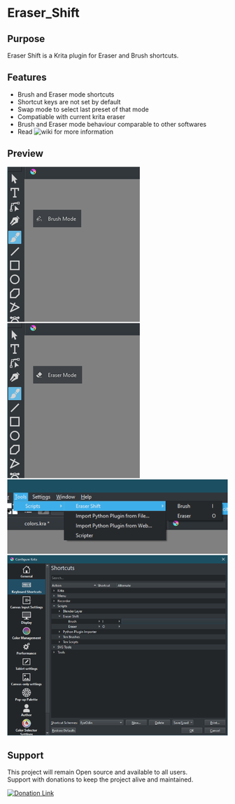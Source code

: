 # Eraser_Shift

## Purpose

Eraser Shift is a Krita plugin for Eraser and Brush shortcuts.


## Features
* Brush and Eraser mode shortcuts
* Shortcut keys are not set by default
* Swap mode to select last preset of that mode
* Compatiable with current krita eraser
* Brush and Eraser mode behaviour comparable to other softwares
* Read ![wiki](https://github.com/EyeOdin/imagine_board/wiki) for more information


## Preview

![Picture](https://github.com/EyeOdin/Eraser_Shift/blob/main/eraser_shift/PREVIEWS/float_brush.png)
![Picture](https://github.com/EyeOdin/Eraser_Shift/blob/main/eraser_shift/PREVIEWS/float_eraser.png)
![Picture](https://github.com/EyeOdin/Eraser_Shift/blob/main/eraser_shift/PREVIEWS/script_menu.png)
![Picture](https://github.com/EyeOdin/Eraser_Shift/blob/main/eraser_shift/PREVIEWS/shortcuts_keys.png)


## Support
This project will remain Open source and available to all users.\
Support with donations to keep the project alive and maintained.

<a href="https://www.paypal.com/donate/?hosted_button_id=9FARNUYBC9R3J">
  <img src="https://pics.paypal.com/00/s/NjA2OWU0ZmEtNjQ4MC00MWZhLTk5YzctM2VhZDA1MzgyMDQ0/file.PNG" width="200" alt="Donation Link">
</a>
